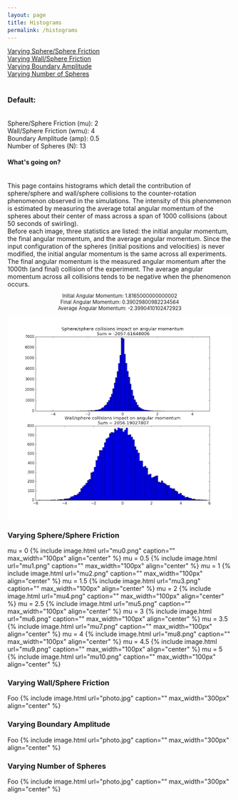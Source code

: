 ```yaml
---
layout: page
title: Histograms
permalink: /histograms
---
```



<a href="histograms#mu">Varying Sphere/Sphere Friction </a>
<br>
<a href="histograms#wmu">Varying Wall/Sphere Friction </a>
<br>
<a href="histograms#amp">Varying Boundary Amplitude</a>
<br>
<a href="histograms#N">Varying Number of Spheres </a>
<br><br>

<h3>Default:</h3><br> Sphere/Sphere Friction (mu): 2<br> Wall/Sphere Friction (wmu): 4<br> Boundary Amplitude (amp): 0.5<br> Number of Spheres (N): 13<br>
<h4>What's going on?</h4>
<br>This page contains histograms which detail the contribution of sphere/sphere and wall/sphere collisions to the counter-rotation phenomenon observed in the simulations. The intensity of this phenomenon is estimated by measuring the average total angular momentum of the spheres about their center of mass across a span of 1000 collisions (about 50 seconds of swirling).  <br>
Before each image, three statistics are listed: the initial angular momentum, the final angular momentum, and the average angular momentum. Since the input configuration of the spheres (initial positions and velocities) is never modified, the initial angular momentum is the same across all experiments. The final angular momentum is the measured angular momentum after the 1000th (and final) collision of the experiment. The average angular momentum across all collisions tends to be negative when the phenomenon occurs. <br>
<p style="text-align:center;font-size:80%;" >
Initial Angular Momentum: 1.8165000000000002<br>
Final Angular Momentum: 0.39029800982234564<br>
Average Angular Momentum: -2.3990410102472923<br></p>
<a href="defaulthist.png" > <img align="middle" style="width:800px;" src="defaulthist.png" /></a>


<div id="mu">
<h3>Varying Sphere/Sphere Friction</h3>
</div>
mu = 0
{% include image.html url="mu0.png" caption="" max_width="100px" align="center" %}
mu = 0.5
{% include image.html url="mu1.png" caption="" max_width="100px" align="center" %}
mu = 1
{% include image.html url="mu2.png" caption="" max_width="100px" align="center" %}
mu = 1.5
{% include image.html url="mu3.png" caption="" max_width="100px" align="center" %}
mu = 2 
{% include image.html url="mu4.png" caption="" max_width="100px" align="center" %}
mu = 2.5
{% include image.html url="mu5.png" caption="" max_width="100px" align="center" %}
mu = 3
{% include image.html url="mu6.png" caption="" max_width="100px" align="center" %}
mu = 3.5
{% include image.html url="mu7.png" caption="" max_width="100px" align="center" %}
mu = 4
{% include image.html url="mu8.png" caption="" max_width="100px" align="center" %}
mu = 4.5
{% include image.html url="mu9.png" caption="" max_width="100px" align="center" %}
mu = 5
{% include image.html url="mu10.png" caption="" max_width="100px" align="center" %}



<div id="wmu">
<h3>Varying Wall/Sphere Friction</h3>
</div>
Foo
{% include image.html url="photo.jpg" caption="" max_width="300px" align="center" %}



<div id="amp">
<h3>Varying Boundary Amplitude</h3>
</div>
Foo
{% include image.html url="photo.jpg" caption="" max_width="300px" align="center" %}





<div id="N">
<h3>Varying Number of Spheres</h3>
</div>
Foo
{% include image.html url="photo.jpg" caption="" max_width="300px" align="center" %}




